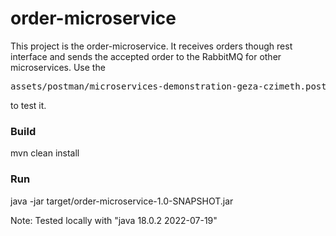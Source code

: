 # order-microservice

This project is the order-microservice. It receives orders though rest interface and sends the accepted order to the RabbitMQ for other microservices.
Use the <pre>assets/postman/microservices-demonstration-geza-czimeth.postman_collection.json</pre> to test it.

### Build

mvn clean install

### Run

java -jar target/order-microservice-1.0-SNAPSHOT.jar

Note:
Tested locally with "java 18.0.2 2022-07-19"
